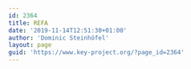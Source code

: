 ```yaml
---
id: 2364
title: REFA
date: '2019-11-14T12:51:30+01:00'
author: 'Dominic Steinhöfel'
layout: page
guid: 'https://www.key-project.org/?page_id=2364'
---
```


